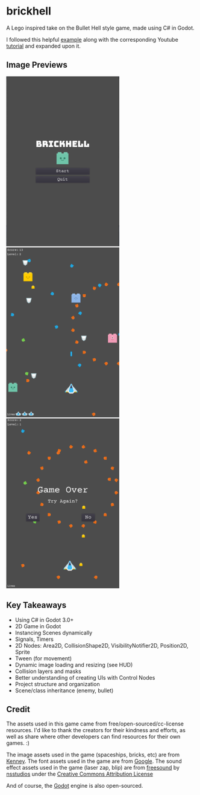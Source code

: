 # brickhell

A Lego inspired take on the Bullet Hell style game, made using C# in Godot.

I followed this helpful [example](https://github.com/erdavids/Bullet-Hell-Tutorial) along with the corresponding Youtube [tutorial](https://www.youtube.com/watch?v=NMNl9Ix6ng8&list=PLvN5Z3tTxXECLLXBLSxJ_KzeJuwlt1r4q) and expanded upon it.

## Image Previews

<img src="https://github.com/aim4/brickhell/blob/master/previews/main_menu.png" alt="BrickHell preview, main men" width="300" height="450"/>
<img src="https://github.com/aim4/brickhell/blob/master/previews/in_game.png" alt="BrickHell preview, in game" width="300" height="450"/>
<img src="https://github.com/aim4/brickhell/blob/master/previews/game_over.png" alt="BrickHell preview, game over" width="300" height="450"/>

## Key Takeaways

- Using C# in Godot 3.0+
- 2D Game in Godot
- Instancing Scenes dynamically
- Signals, Timers
- 2D Nodes: Area2D, CollisionShape2D, VisibilityNotifier2D, Position2D, Sprite
- Tween (for movement)
- Dynamic image loading and resizing (see HUD)
- Collision layers and masks
- Better understanding of creating UIs with Control Nodes
- Project structure and organization
- Scene/class inheritance (enemy, bullet)

## Credit

The assets used in this game came from free/open-sourced/cc-license resources. I'd like to thank the creators for their kindness and efforts, as well as share where other developers can find resources for their own games. :)

The image assets used in the game (spaceships, bricks, etc) are from [Kenney](https://kenney.nl/).
The font assets used in the game are from [Google](https://fonts.google.com/about).
The sound effect assets used in the game (laser zap, blip) are from [freesound](https://www.freesound.org) by [nsstudios](https://freesound.org/people/nsstudios/) under the [Creative Commons Attribution License](https://creativecommons.org/licenses/by/3.0/legalcode)

And of course, the [Godot](https://godotengine.org/) engine is also open-sourced.
